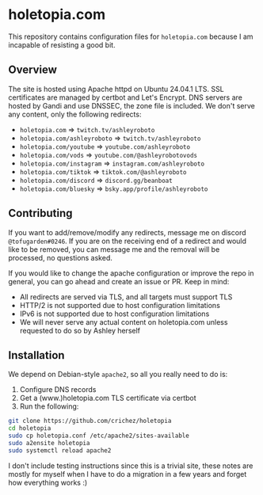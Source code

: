 # holetopia.com

This repository contains configuration files for `holetopia.com` because I am
incapable of resisting a good bit.

## Overview

The site is hosted using Apache httpd on Ubuntu 24.04.1 LTS.
SSL certificates are managed by certbot and Let's Encrypt.
DNS servers are hosted by Gandi and use DNSSEC, the zone file is included.
We don't serve any content, only the following redirects:
* `holetopia.com` => `twitch.tv/ashleyroboto`
* `holetopia.com/ashleyroboto` => `twitch.tv/ashleyroboto`
* `holetopia.com/youtube` => `youtube.com/ashleyroboto`
* `holetopia.com/vods` => `youtube.com/@ashleyrobotovods`
* `holetopia.com/instagram` => `instagram.com/ashleyroboto`
* `holetopia.com/tiktok` => `tiktok.com/@ashleyroboto`
* `holetopia.com/discord` => `discord.gg/beanboat`
* `holetopia.com/bluesky` => `bsky.app/profile/ashleyroboto`

## Contributing

If you want to add/remove/modify any redirects, message me on discord
`@tofugarden#0246`. If you are on the receiving end of a redirect and would
like to be removed, you can message me and the removal will be processed, no
questions asked.

If you would like to change the apache configuration or improve the repo in
general, you can go ahead and create an issue or PR. Keep in mind:
* All redirects are served via TLS, and all targets must support TLS
* HTTP/2 is not supported due to host configuration limitations
* IPv6 is not supported due to host configuration limitations
* We will never serve any actual content on holetopia.com unless requested
  to do so by Ashley herself

## Installation

We depend on Debian-style `apache2`, so all you really need to do is:
1. Configure DNS records
2. Get a (www.)holetopia.com TLS certificate via certbot
3. Run the following:

```sh
git clone https://github.com/crichez/holetopia
cd holetopia
sudo cp holetopia.conf /etc/apache2/sites-available
sudo a2ensite holetopia
sudo systemctl reload apache2
```

I don't include testing instructions since this is a trivial site, these notes
are mostly for myself when I have to do a migration in a few years and forget
how everything works :)
